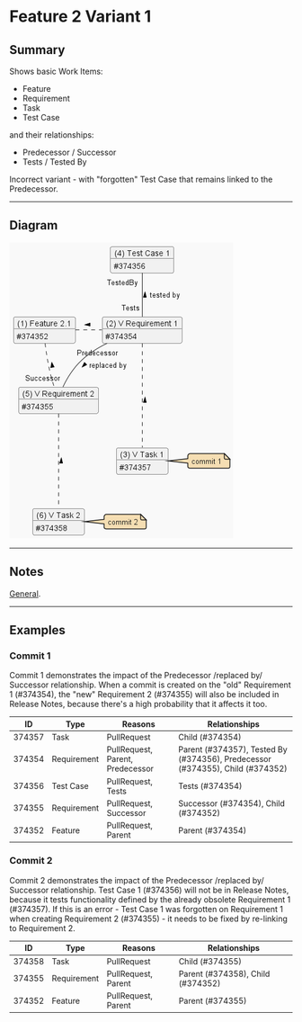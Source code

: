# Feature 2 Variant 1

## Summary

Shows basic Work Items:

- Feature
- Requirement
- Task
- Test Case

and their relationships:

- Predecessor / Successor
- Tests / Tested By

Incorrect variant - with "forgotten" Test Case that remains linked to the Predecessor.

---

## Diagram

[![image](./.attachments/feature-2.1.png)](./.attachments/feature-2.1.puml)

---

## Notes

[General](./readme.md#notes).

---

## Examples

### Commit 1

Commit 1 demonstrates the impact of the Predecessor /replaced by/ Successor relationship.
When a commit is created on the "old" Requirement 1 (#374354), the "new" Requirement 2 (#374355) will also be included in Release Notes, because there's a high probability that it affects it too.

| ID | Type | Reasons | Relationships |
|-|-|-|-|
| 374357 | Task        | PullRequest                      | Child (#374354) |
| 374354 | Requirement | PullRequest, Parent, Predecessor | Parent (#374357), Tested By (#374356), Predecessor (#374355), Child (#374352) |
| 374356 | Test Case   | PullRequest, Tests               | Tests (#374354) |
| 374355 | Requirement | PullRequest, Successor           | Successor (#374354), Child (#374352) |
| 374352 | Feature     | PullRequest, Parent              | Parent (#374354) |

### Commit 2

Commit 2 demonstrates the impact of the Predecessor /replaced by/ Successor relationship.
Test Case 1 (#374356) will not be in Release Notes, because it tests functionality defined by the already obsolete Requirement 1 (#374357).
If this is an error - Test Case 1 was forgotten on Requirement 1 when creating Requirement 2 (#374355) - it needs to be fixed by re-linking to Requirement 2.

| ID | Type | Reasons | Relationships |
|-|-|-|-|
| 374358 | Task        | PullRequest         | Child (#374355) |
| 374355 | Requirement | PullRequest, Parent | Parent (#374358), Child (#374352) |
| 374352 | Feature     | PullRequest, Parent | Parent (#374355) |
